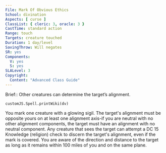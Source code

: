 ```yaml
---
File: Mark Of Obvious Ethics
School: divination
Aspects: [ curse ]
ClassList: { cleric: 3, oracle: 3 }
CastTime: standard action
Range: touch
Targets: creature touched
Duration: 1 day/level
SavingThrow: Will negates
SR: yes
Components:
  V: yes
  S: yes
SLALevel: 3
Copyright:
  Content: "Advanced Class Guide"
---
```

Brief:: Other creatures can determine the target’s alignment.

```dataviewjs
customJS.Spell.printWiki(dv)
```

You mark one creature with a glowing sigil. The target's alignment must be opposite yours on at least one alignment axis-if you are neutral with no other alignment components, the target must have an alignment with no neutral component. Any creature that sees the target can attempt a DC 15 Knowledge (religion) check to discern the target's alignment, even if the mark is covered. You are aware of the direction and distance to the target as long as it remains within 100 miles of you and on the same plane.
